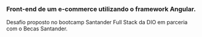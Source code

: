 ### Front-end de um e-commerce utilizando o framework Angular. ###

Desafio proposto no bootcamp Santander Full Stack da DIO em parceria com o Becas Santander.



